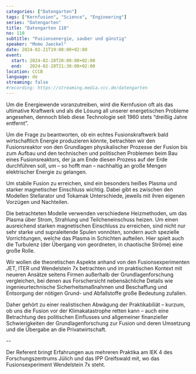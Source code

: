 ```yaml
---
categories: ["Datengarten"]
tags: ["Kernfusion", "Science", "Engineering"]
series: "Datengarten"
title: "Datengarten 110"
no: 110
subtitle: "Fusionsenergie, sauber und günstig"
speaker: "Momo Jaeckel"
date: 2024-02-21T19:00:00+02:00
event:
  start: 2024-02-28T20:00:00+02:00
  end:   2024-02-28T21:30:00+02:00
location: CCCB
language: de
streaming: false
#recording: https://streaming.media.ccc.de/datengarten
---
```

Um die Energiewende voranzutreiben, wird die Kernfusion oft als das ultimative Kraftwerk und als die Lösung all unserer energetischen Probleme angesehen, dennoch blieb diese Technologie seit 1960 stets “dreißig Jahre entfernt”.

Um die Frage zu beantworten, ob ein echtes Fusionskraftwerk bald wirtschaftlich Energie produzieren könnte, betrachten wir den Fusionsreaktor von den Grundlagen physikalischer Prozesse der Fusion bis zum Aufbau und den technischen und politischen Problemen beim Bau eines Fusionsreaktors, der ja am Ende diesen Prozess auf der Erde durchführen soll, um – so hofft man – nachhaltig an große Mengen elektrischer Energie zu gelangen.

Um stabile Fusion zu erreichen, sind ein besonders heißes Plasma und starker magnetischer Einschluss wichtig. Dabei gibt es zwischen den Modellen Stellarator und Tokamak Unterschiede, jeweils mit ihren eigenen Vorzügen und Nachteilen.

Die betrachteten Modelle verwenden verschiedene Heizmethoden, um das Plasma über Strom, Strahlung und Teilcheneinschuss heizen. Um einen ausreichend starken magnetischen Einschluss zu erreichen, sind nicht nur sehr starke und supraleitende Spulen vonnöten, sondern auch spezielle Vorrichtungen, welche das Plasma in Schichten aufteilen. Hier spielt auch die Turbulenz (der Übergang von geordneten, in chaotische Ströme) eine große Rolle.

Wir wollen die theoretischen Aspekte anhand von den Fusionsexperimenten JET, ITER und Wendelstein 7x betrachten und im praktischen Kontext mit neueren Ansätze seitens Firmen außerhalb der Grundlagenforschung vergleichen, bei denen aus Forschersicht nebensächliche Details wie ingenieurtechnische Sicherheitsmaßnahmen und Beschaffung und Entsorgung der nötigen Grund- und Abfallstoffe große Bedeutung zufallen.

Daher gehört zu einer realistischen Abwägung der Praktikabiliät – kurzum, ob uns die Fusion vor der Klimakatastrophe retten kann – auch eine Betrachtung des politischen Einflusses und allgemeiner finanzieller Schwierigkeiten der Grundlagenforschung zur Fusion und deren Umsetzung und die Übergabe an die Privatwirtschaft.

--

Der Referent bringt Erfahrungen aus mehreren Praktika am IEK 4 des Forschungszentrums Jülich und das IPP Greifswald mit, wo das Fusionsexperiment Wendelstein 7x steht.
